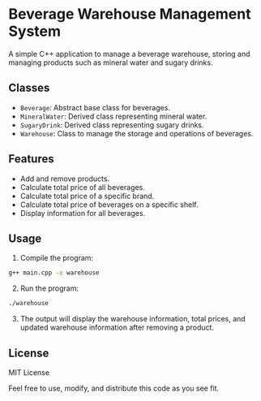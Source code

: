 <!-- @format -->

# Beverage Warehouse Management System

A simple C++ application to manage a beverage warehouse, storing and managing products such as mineral water and sugary drinks.

## Classes

- `Beverage`: Abstract base class for beverages.
- `MineralWater`: Derived class representing mineral water.
- `SugaryDrink`: Derived class representing sugary drinks.
- `Warehouse`: Class to manage the storage and operations of beverages.

## Features

- Add and remove products.
- Calculate total price of all beverages.
- Calculate total price of a specific brand.
- Calculate total price of beverages on a specific shelf.
- Display information for all beverages.

## Usage

1. Compile the program:

```sh
g++ main.cpp -o warehouse
```

2. Run the program:

```sh
./warehouse
```

3. The output will display the warehouse information, total prices, and updated warehouse information after removing a product.

## License

MIT License

Feel free to use, modify, and distribute this code as you see fit.
